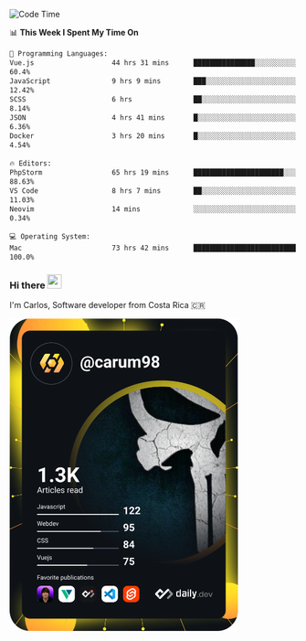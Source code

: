 
<!--START_SECTION:waka-->
![Code Time](http://img.shields.io/badge/Code%20Time-8%2C330%20hrs%2039%20mins-blue)

📊 **This Week I Spent My Time On** 

```text
💬 Programming Languages: 
Vue.js                   44 hrs 31 mins      ███████████████░░░░░░░░░░   60.4% 
JavaScript               9 hrs 9 mins        ███░░░░░░░░░░░░░░░░░░░░░░   12.42% 
SCSS                     6 hrs               ██░░░░░░░░░░░░░░░░░░░░░░░   8.14% 
JSON                     4 hrs 41 mins       █░░░░░░░░░░░░░░░░░░░░░░░░   6.36% 
Docker                   3 hrs 20 mins       █░░░░░░░░░░░░░░░░░░░░░░░░   4.54%

🔥 Editors: 
PhpStorm                 65 hrs 19 mins      ██████████████████████░░░   88.63% 
VS Code                  8 hrs 7 mins        ██░░░░░░░░░░░░░░░░░░░░░░░   11.03% 
Neovim                   14 mins             ░░░░░░░░░░░░░░░░░░░░░░░░░   0.34%

💻 Operating System: 
Mac                      73 hrs 42 mins      █████████████████████████   100.0%

```


<!--END_SECTION:waka-->

### Hi there <img src="https://media.giphy.com/media/hvRJCLFzcasrR4ia7z/giphy.gif" width="25px" height="25px">

I'm Carlos, Software developer from Costa Rica 🇨🇷

<a href="https://app.daily.dev/carum98"><img src="https://github.com/carum98/carum98/blob/main/devcard.svg" width="400" alt="Carlos Umaña Acevedo's Dev Card"/></a>
